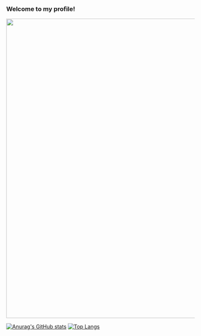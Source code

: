 ### Welcome to my profile!

<!--
**Johnypier/Johnypier** is a ✨ _special_ ✨ repository because its `README.md` (this file) appears on your GitHub profile.

Here are some ideas to get you started:

- 🔭 I’m currently working on ...
- 🌱 I’m currently learning ...
- 👯 I’m looking to collaborate on ...
- 🤔 I’m looking for help with ...
- 💬 Ask me about ...
- 📫 How to reach me: ...
- 😄 Pronouns: ...
- ⚡ Fun fact: ...
-->
<img src="https://i.imgur.com/pcNv8Ix.gif" width="800" height="800">

[![Anurag's GitHub stats](https://github-readme-stats.vercel.app/api?username=Johnypier&show_icons=true&theme=dark)](https://github.com/anuraghazra/github-readme-stats)
[![Top Langs](https://github-readme-stats.vercel.app/api/top-langs/?username=Johnypier&langs_count=8&theme=dark)](https://github.com/anuraghazra/github-readme-stats)
